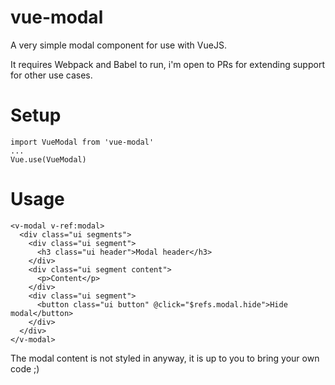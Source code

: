 # vue-modal
A very simple modal component for use with VueJS.

It requires Webpack and Babel to run, i'm open to PRs for extending support for other use cases.

# Setup
```
import VueModal from 'vue-modal'
...
Vue.use(VueModal)
```

# Usage
```
<v-modal v-ref:modal>
  <div class="ui segments">
    <div class="ui segment">
      <h3 class="ui header">Modal header</h3>
    </div>
    <div class="ui segment content">
      <p>Content</p>
    </div>
    <div class="ui segment">
      <button class="ui button" @click="$refs.modal.hide">Hide modal</button>
    </div>
  </div>
</v-modal>
```

The modal content is not styled in anyway, it is up to you to bring your own code ;)

